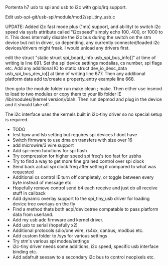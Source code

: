 Portenta h7 usb to spi and usb to i2c with gpio/irq support.

Edit usb-spi-git/usb-spi/module/mod2/spi_tiny_usb.c

UPDATE: Added i2c fast mode plus (1mb) support, and abilityt to switch i2c speed via sysfs attribute called "i2cspeed" simply echo 100, 400, or 1000 to it. This does internally disable the i2c bus during the switch on the stm device but not in driver, so depending, any currently connected/loaded i2c devices/drivers might freak. I would unload any drivers first.

edit the struct "static struct spi_board_info usb_spi_bus_info[]" at time of writing is line 691. Set the spi device settings modalias, cs number, spi flags etc. Add any additional IO to static struct dev_io_desc_data usb_spi_bus_dev_io[] at time of writing line 677. Then any additional platform data add to/create a property_entry example line 668.

then goto the module folder run make clean ; make. Then either use insmod to load to two modules or copy them to your lib folder IE /lib/modules/(kernel version)/blah. Then run depmod and plug in the device and it should take off.

The i2c interface uses the kernels built in i2c-tiny driver so no special setup is required.

+ TODO
+ test bpw and lsb setting but requires spi devices I dont have
+ Switch firmware to use dma on transfers with size over 16
+ add microwire/3 wire support
+ Add spi-mem functions for spi flash
+ Try compression for higher speed spi freq's too fast for usbhs
+ Try to find a way to get more fine grained control over spi clock
+ Send back actual spi clock freq after setting it compared to what was requested
+ Additional cs control IE turn off completely, or toggle between every byte instead of message etc.
+ Hopefully remove control send b4 each receive and just do all receive stuff in callback
+ Add dynamic overlay support to the spi_tiny_usb driver for loading device tree overlays on the fly
+ Find a method thats both acpi/devicetree compatable to pass platform data from userland.
+ Add my usb adc firmware and kernel driver.
+ Add usb to serial (hopefully x2)
+ Additional protocols sdio/one wire, rs4xx, canbus, modbus etc.
+ Add custom folder to /sys for various settings
+ Try stm's various spi modes/settings
+ i2c-tiny driver needs some additions, i2c speed, specific usb interface binding etc.
+ Add adafruit seesaw to a secondary i2c bus to control neopixels etc.

